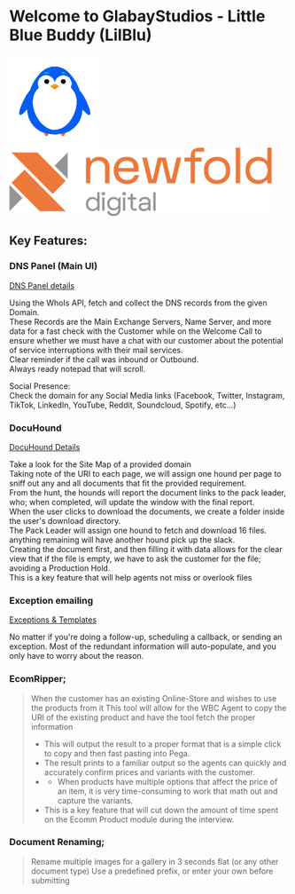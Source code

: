 # Welcome to GlabayStudios - Little Blue Buddy (LilBlu)

<img height="164" src="docs/images/lilblu-large.png" alt="Little Blue Buddy" width="164"/><img alt="Newfold Digital" height="123" src="docs/images/newfold-asset-logo.png" width="474"/>

## **Key Features:**

### DNS Panel (Main UI)
<a href="https://glabay.github.io/Little-Blue-Buddy-LilBlu/dns-details" target="_blank">DNS Panel details</a>

Using the WhoIs API, fetch and collect the DNS records from the given Domain. <br>
These Records are the Main Exchange Servers, Name Server, and more data for a fast check with the Customer while on the Welcome Call to ensure whether we must have a chat with our customer about the potential of service interruptions with their mail services. <br>
Clear reminder if the call was inbound or Outbound. <br>
Always ready notepad that will scroll.

Social Presence: <br>
Check the domain for any Social Media links (Facebook, Twitter, Instagram, TikTok, LinkedIn, YouTube, Reddit, Soundcloud, Spotify, etc...)


### DocuHound
<a href="https://glabay.github.io/Little-Blue-Buddy-LilBlu/docuhound-details" target="_blank">DocuHound Details</a>

Take a look for the Site Map of a provided domain
<br>Taking note of the URI to each page, we will assign one hound per page to sniff out any and all documents that fit the provided requirement.
<br>From the hunt, the hounds will report the document links to the pack leader, who; when completed, will update the window with the final report.
<br>When the user clicks to download the documents, we create a folder inside the user's download directory.
<br>The Pack Leader will assign one hound to fetch and download 16 files. anything remaining will have another hound pick up the slack.
<br>Creating the document first, and then filling it with data allows for the clear view that if the file is empty, we have to ask the customer for the file; avoiding a Production Hold.
<br>This is a key feature that will help agents not miss or overlook files


### Exception emailing
<a href="https://glabay.github.io/Little-Blue-Buddy-LilBlu/email-exceptions" target="_blank">Exceptions & Templates</a>

No matter if you're doing a follow-up, scheduling a callback, or sending an exception. Most of the redundant information will auto-populate, and you only have to worry about the reason.


### EcomRipper;
> When the customer has an existing Online-Store and wishes to use the products from it
> This tool will allow for the WBC Agent to copy the URI of the existing product and have the tool fetch the proper information
> - This will output the result to a proper format that is a simple click to copy and then fast pasting into Pega.
> - The result prints to a familiar output so the agents can quickly and accurately confirm prices and variants with the customer.
> - - When products have multiple options that affect the price of an item, it is very time-consuming to work that math out and capture the variants.
> - This is a key feature that will cut down the amount of time spent on the Ecomm Product module during the interview.

### Document Renaming;
> Rename multiple images for a gallery in 3 seconds flat (or any other document type)
> Use a predefined prefix, or enter your own before submitting